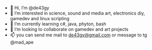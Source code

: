 - 👋 Hi, I’m @de43gy
- 👀 I’m interested in science, sound and media art, electronics diy, gamedev and linux scripting
- 🌱 I’m currently learning c#, java, phyton, bash
- 💞️ I’m looking to collaborate on gamedev and art projects
- 📫 you can send me mail to de43gy@gmail.com or message to tg @mad_ape

